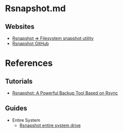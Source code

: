 # Rsnapshot.md

## Websites

* [Rsnapshot => Filesystem snapshot utility](https://rsnapshot.org/)
* [Rsnapshot GitHub](https://github.com/rsnapshot/rsnapshot)

# References

## Tutorials

* [Rsnapshot: A Powerful Backup Tool Based on Rsync](https://www.tecmint.com/rsnapshot-a-file-system-backup-utility-for-linux/)

## Guides

* Entire System
  * [Rsnapshot entire system drive](https://askubuntu.com/questions/1042341/rsnapshot-entire-system-drive)
